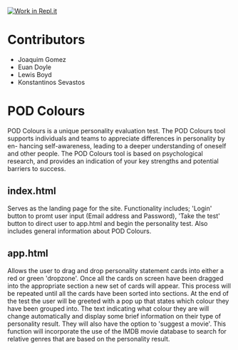 [![Work in Repl.it](https://classroom.github.com/assets/work-in-replit-14baed9a392b3a25080506f3b7b6d57f295ec2978f6f33ec97e36a161684cbe9.svg)](https://classroom.github.com/online_ide?assignment_repo_id=301411&assignment_repo_type=GroupAssignmentRepo)

# Contributors
- Joaquim Gomez
- Euan Doyle
- Lewis Boyd
- Konstantinos Sevastos
# POD Colours
POD Colours is a unique personality evaluation test. 
The POD Colours tool supports individuals and teams to appreciate differences in personality by en- hancing self-awareness, leading to a deeper understanding of oneself and other people.
The POD Colours tool is based on psychological research, and provides an indication of your key strengths and potential barriers to success.

## index.html
Serves as the landing page for the site. Functionality includes; 'Login' button to promt user input (Email address and Password), 'Take the test' button to direct user to app.html and begin the personality test. Also includes general information about POD Colours.

## app.html
Allows the user to drag and drop personality statement cards into either a red or green 'dropzone'. Once all the cards on screen have been dragged into the appropriate section a new set of cards will appear. This process will be repeated until all the cards have been sorted into sections. 
At the end of the test the user will be greeted with a pop up that states which colour they have been grouped into. The text indicating what colour they are will change automatically and display some brief information on their type of personality result. They will also have the option to 'suggest a movie'. This function will incorporate the use of the IMDB movie database to search for relative genres that are based on the personality result. 
